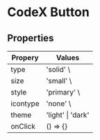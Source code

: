 # CodeX Button

## Properties

| Propery  | Values     |
|----------|------------|
| type     | 'solid' \  | 'outline' \| 'soft' \| 'ghost'|
| size     | 'small' \  | 'medium' \| 'large' |
| style    | 'primary' \ | 'secondary' \| 'danger' |
| icontype | 'none' \   | 'leading' \| 'trailing' \| 'leading-trailing' \| 'standalone'|
| theme    | 'light' \| 'dark'  |
| onClick  | () => {}   |
